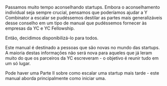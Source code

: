Passamos muito tempo aconselhando startups. Embora o aconselhamento individual seja sempre crucial, pensamos que poderíamos ajudar a Y Combinator a escalar se pudéssemos destilar as partes mais generalizáveis desse conselho em um tipo de manual que pudéssemos fornecer às empresas da YC e YC Fellowship.

Então, decidimos disponibilizá-lo para todos.

Este manual é destinado a pessoas que são novas no mundo das startups. A maioria destas informações não será nova para aqueles que já leram muito do que os parceiros da YC escreveram - o objetivo é reunir tudo em um só lugar.

Pode haver uma Parte II sobre como escalar uma startup mais tarde - este manual aborda principalmente como iniciar uma.
